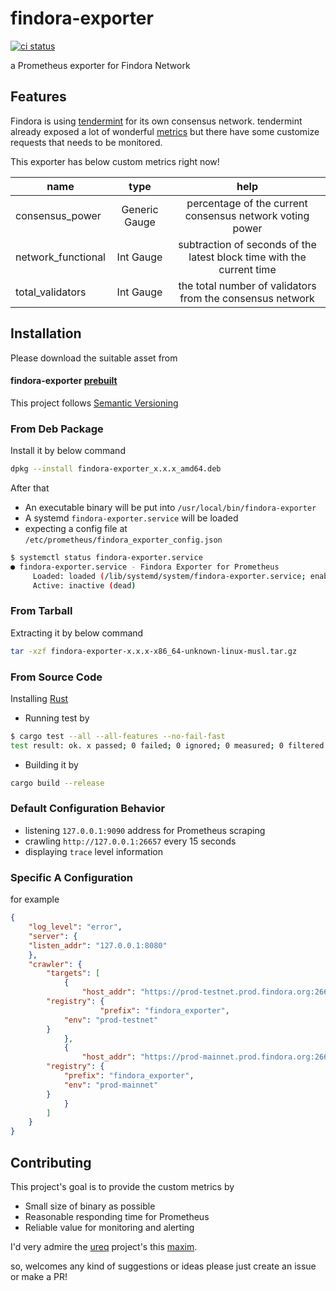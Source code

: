# findora-exporter
[![ci status](https://github.com/FindoraNetwork/findora-exporter/actions/workflows/main.yml/badge.svg?branch=main)](https://github.com/FindoraNetwork/findora-exporter/actions)

a Prometheus exporter for Findora Network

## Features
Findora is using [tendermint] for its own consensus network. tendermint already exposed a lot of wonderful [metrics] but there have some customize requests that needs to be monitored.

[tendermint]: https://tendermint.com/
[metrics]: https://docs.tendermint.com/master/nodes/metrics.html

This exporter has below custom metrics right now!

| name | type | help |
| - | :-: | :-: |
| consensus_power | Generic Gauge | percentage of the current consensus network voting power |
| network_functional | Int Gauge | subtraction of seconds of the latest block time with the current time |
| total_validators | Int Gauge | the total number of validators from the consensus network |

## Installation

Please download the suitable asset from

#### findora-exporter [prebuilt]

This project follows [Semantic Versioning]

### From Deb Package

Install it by below command

```bash
dpkg --install findora-exporter_x.x.x_amd64.deb
```

After that
* An executable binary will be put into `/usr/local/bin/findora-exporter`
* A systemd `findora-exporter.service` will be loaded
* expecting a config file at `/etc/prometheus/findora_exporter_config.json`

```bash
$ systemctl status findora-exporter.service
● findora-exporter.service - Findora Exporter for Prometheus
     Loaded: loaded (/lib/systemd/system/findora-exporter.service; enabled; vendor preset: enabled)
     Active: inactive (dead)
```

### From Tarball

Extracting it by below command

```bash
tar -xzf findora-exporter-x.x.x-x86_64-unknown-linux-musl.tar.gz
```

### From Source Code

Installing [Rust]

* Running test by
```bash
$ cargo test --all --all-features --no-fail-fast
test result: ok. x passed; 0 failed; 0 ignored; 0 measured; 0 filtered out; finished in 0.00s
```

* Building it by
```bash
cargo build --release
```

### Default Configuration Behavior

* listening `127.0.0.1:9090` address for Prometheus scraping
* crawling `http://127.0.0.1:26657` every 15 seconds
* displaying `trace` level information

### Specific A Configuration

for example
```json
{
    "log_level": "error",
    "server": {
	"listen_addr": "127.0.0.1:8080"
    },
    "crawler": {
        "targets": [
            {
                "host_addr": "https://prod-testnet.prod.findora.org:26657",
		"registry": {
                    "prefix": "findora_exporter",
		    "env": "prod-testnet"
		}
            },
            {
                "host_addr": "https://prod-mainnet.prod.findora.org:26657",
		"registry": {
		    "prefix": "findora_exporter",
		    "env": "prod-mainnet"
		}
            }
        ]
    }
}
```

[Semantic Versioning]: https://semver.org/#semantic-versioning-200
[prebuilt]: https://github.com/FindoraNetwork/findora-exporter/releases
[Rust]: https://www.rust-lang.org/learn/get-started

## Contributing
This project's goal is to provide the custom metrics by
* Small size of binary as possible
* Reasonable responding time for Prometheus
* Reliable value for monitoring and alerting

I'd very admire the [ureq] project's this [maxim].

so, welcomes any kind of suggestions or ideas please just create an issue or make a PR!

[ureq]: https://github.com/algesten/ureq
[maxim]: https://github.com/algesten/ureq#blocking-io-for-simplicity
